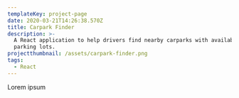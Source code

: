 ```yaml
---
templateKey: project-page
date: 2020-03-21T14:26:38.570Z
title: Carpark Finder
description: >-
  A React application to help drivers find nearby carparks with available
  parking lots.
projectthumbnail: /assets/carpark-finder.png
tags:
  - React
---
```

Lorem ipsum